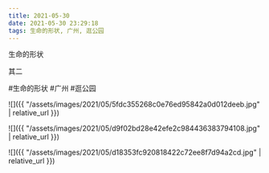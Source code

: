 ```yaml
---
title: 2021-05-30
date: 2021-05-30 23:29:18
tags: 生命的形状, 广州, 逛公园
---
```


<p>生命的形状</p> 
<p>其二</p>

#生命的形状 #广州 #逛公园

![]({{ "/assets/images/2021/05/5fdc355268c0e76ed95842a0d012deeb.jpg" | relative_url }})

![]({{ "/assets/images/2021/05/d9f02bd28e42efe2c984436383794108.jpg" | relative_url }})

![]({{ "/assets/images/2021/05/d18353fc920818422c72ee8f7d94a2cd.jpg" | relative_url }})
